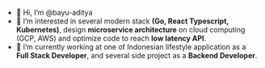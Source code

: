 - 👋 Hi, I’m @bayu-aditya
- 👀 I’m interested in several modern stack **(Go, React Typescript, Kubernetes)**, design **microservice architecture** on cloud computing (GCP, AWS) and optimize code to reach **low latency API**.
- 🌱 I’m currently working at one of Indonesian lifestyle application as a **Full Stack Developer**, and several side project as a **Backend Developer**.
